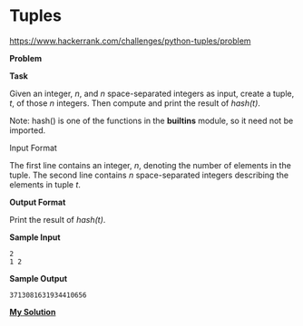# Tuples

https://www.hackerrank.com/challenges/python-tuples/problem

**Problem**

**Task**

Given an integer, _n_, and _n_ space-separated integers as input, create a tuple, _t_, of those _n_ integers. Then compute and print the result of _hash(t)_.

Note: hash() is one of the functions in the __builtins__ module, so it need not be imported.

Input Format

The first line contains an integer, _n_, denoting the number of elements in the tuple.
The second line contains _n_ space-separated integers describing the elements in tuple _t_.

**Output Format**

Print the result of _hash(t)_.

**Sample Input**

```
2
1 2
```

**Sample Output**

```
3713081631934410656
```

[**My Solution**](answer.py)
